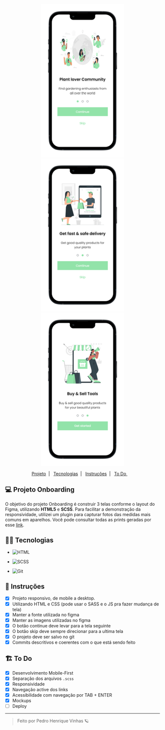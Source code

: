 <div align='center'>
    <img height='500px' src="./.github/Mockup-1.png">
    <img height='500px' src="./.github/Mockup-2.png">
    <img height='500px' src="./.github/Mockup-3.png">
</div>

<p align="center">
  <a href="#-Projeto-Onboarding"> Projeto</a>&nbsp;&nbsp;|&nbsp;&nbsp;
  <a href="#-Tecnologias">  Tecnologias</a>&nbsp;&nbsp;|&nbsp;&nbsp;
  <a href="#-Instruções">  Instruções</a>&nbsp;&nbsp;|&nbsp;&nbsp;
  <a href="#-To-Do">  To Do </a>&nbsp;&nbsp;&nbsp;&nbsp;&nbsp;
</p>

## 💻 Projeto Onboarding
O objetivo do projeto Onboarding é construir 3 telas conforme o layout do Figma, utilizando **HTML5** e **SCSS**. Para facilitar a demonstração da responsividade, utilizei um plugin para capturar fotos das medidas mais comuns em aparelhos. Você pode consultar todas as prints geradas por esse [link](./.github).

## 👩‍💻 Tecnologias
- ![HTML](https://img.shields.io/badge/HTML5-E34F26?style=for-the-badge&logo=html5&logoColor=white)

- ![SCSS](https://img.shields.io/badge/Sass-CC6699?style=for-the-badge&logo=sass&logoColor=white)

- ![Git](https://img.shields.io/badge/GIT-E44C30?style=for-the-badge&logo=git&logoColor=white)

## 🧾 Instruções 

- [X] Projeto responsivo, de mobile a desktop.
- [X] Utilizando HTML e CSS (pode usar o SASS e o JS pra fazer mudança de tela)
- [X] Manter a fonte utilizada no figma
- [X] Manter as imagens utilizadas no figma
- [X] O botão continue deve levar para a tela seguinte
- [X] O botão skip deve sempre direcionar para a ultima tela
- [X] O projeto deve ser salvo no git
- [X] Commits descritivos e coerentes com o que está sendo feito

## 🏗 To Do
- [X] Desenvolvimento Mobile-First
- [X] Separação dos arquivos `.scss`
- [X] Responsividade
- [X] Navegação active dos links
- [X] Acessibilidade com navegação por TAB + ENTER
- [X] Mockups
- [ ] Deploy

---

<blockquote> Feito por Pedro Henrique Vinhas 🪐 </blockquote>

